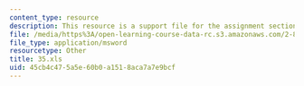 ```yaml
---
content_type: resource
description: This resource is a support file for the assignment section.
file: /media/https%3A/open-learning-course-data-rc.s3.amazonaws.com/2-830j-control-of-manufacturing-processes-sma-6303-spring-2008/45cb4c475a5e60b0a1518aca7a7e9bcf_35.xls
file_type: application/msword
resourcetype: Other
title: 35.xls
uid: 45cb4c47-5a5e-60b0-a151-8aca7a7e9bcf
---
```

